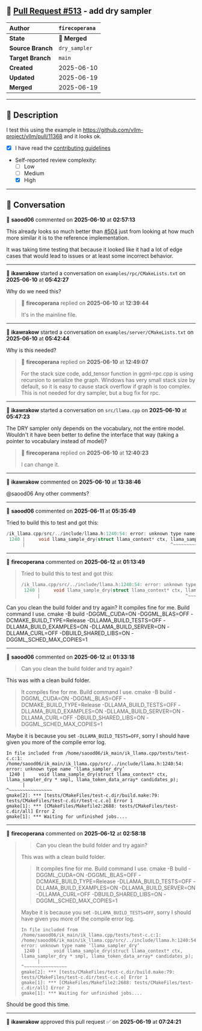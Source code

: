 ## 🔀 [Pull Request #513](https://github.com/ikawrakow/ik_llama.cpp/pull/513) - add dry sampler

| **Author** | `firecoperana` |
| :--- | :--- |
| **State** | 🔀 **Merged** |
| **Source Branch** | `dry_sampler` |
| **Target Branch** | `main` |
| **Created** | 2025-06-10 |
| **Updated** | 2025-06-19 |
| **Merged** | 2025-06-19 |

---

## 📄 Description

I test this using the example in https://github.com/vllm-project/vllm/pull/11368 and it looks ok.

- [x] I have read the [contributing guidelines](https://github.com/ggerganov/llama.cpp/blob/master/CONTRIBUTING.md)
- Self-reported review complexity:
  - [ ] Low
  - [ ] Medium
  - [x] High

---

## 💬 Conversation

👤 **saood06** commented on **2025-06-10** at **02:57:13**

This already looks so much better than [#504](https://github.com/ikawrakow/ik_llama.cpp/issues/504) just from looking at how much more similar it is to the reference implementation.

It was taking time testing that because it looked like it had a lot of edge cases that would lead to issues or at least some incorrect behavior.

---

👤 **ikawrakow** started a conversation on `examples/rpc/CMakeLists.txt` on **2025-06-10** at **05:42:27**

Why do we need this?

> 👤 **firecoperana** replied on **2025-06-10** at **12:39:44**
> 
> It's in the mainline file.

---

👤 **ikawrakow** started a conversation on `examples/server/CMakeLists.txt` on **2025-06-10** at **05:42:44**

Why is this needed?

> 👤 **firecoperana** replied on **2025-06-10** at **12:49:07**
> 
> For the stack size code, add_tensor function in ggml-rpc.cpp is using recursion to serialize the graph. Windows has very small stack size by default, so it is easy to cause stack overflow if graph is too complex. This is not needed for dry sampler, but a bug fix for rpc.

---

👤 **ikawrakow** started a conversation on `src/llama.cpp` on **2025-06-10** at **05:47:23**

The DRY sampler only depends on the vocabulary, not the entire model. Wouldn't it have been better to define the interface that way (taking a pointer to vocabulary instead of model)?

> 👤 **firecoperana** replied on **2025-06-10** at **12:40:23**
> 
> I can change it.

---

👤 **ikawrakow** commented on **2025-06-10** at **13:38:46**

@saood06 Any other comments?

---

👤 **saood06** commented on **2025-06-11** at **05:35:49**

Tried to build this to test and got this:

```cpp
/ik_llama.cpp/src/../include/llama.h:1240:54: error: unknown type name ‘llama_sampler_dry’
 1240 |     void llama_sample_dry(struct llama_context* ctx, llama_sampler_dry* smpl, llama_token_data_array* candidates_p);
      |                                                      ^~~~~~~~~~~~~~~~~
```

---

👤 **firecoperana** commented on **2025-06-12** at **01:13:49**

> Tried to build this to test and got this:
> 
> ```c++
> /ik_llama.cpp/src/../include/llama.h:1240:54: error: unknown type name ‘llama_sampler_dry’
>  1240 |     void llama_sample_dry(struct llama_context* ctx, llama_sampler_dry* smpl, llama_token_data_array* candidates_p);
>       |                                                      ^~~~~~~~~~~~~~~~~
> ```

Can you clean the build folder and try again? It compiles fine for me. 
Build command I use. 
cmake -B build -DGGML_CUDA=ON  -DGGML_BLAS=OFF  -DCMAKE_BUILD_TYPE=Release -DLLAMA_BUILD_TESTS=OFF -DLLAMA_BUILD_EXAMPLES=ON -DLLAMA_BUILD_SERVER=ON -DLLAMA_CURL=OFF  -DBUILD_SHARED_LIBS=ON  -DGGML_SCHED_MAX_COPIES=1

---

👤 **saood06** commented on **2025-06-12** at **01:33:18**

> Can you clean the build folder and try again?

This was with a clean build folder.

>It compiles fine for me. Build command I use. cmake -B build -DGGML_CUDA=ON -DGGML_BLAS=OFF -DCMAKE_BUILD_TYPE=Release -DLLAMA_BUILD_TESTS=OFF -DLLAMA_BUILD_EXAMPLES=ON -DLLAMA_BUILD_SERVER=ON -DLLAMA_CURL=OFF -DBUILD_SHARED_LIBS=ON -DGGML_SCHED_MAX_COPIES=1

Maybe it is because you set `-DLLAMA_BUILD_TESTS=OFF`, sorry I should have given you more of the compile error log.

```
In file included from /home/saood06/ik_main/ik_llama.cpp/tests/test-c.c:1:
/home/saood06/ik_main/ik_llama.cpp/src/../include/llama.h:1240:54: error: unknown type name ‘llama_sampler_dry’
 1240 |     void llama_sample_dry(struct llama_context* ctx, llama_sampler_dry * smpl, llama_token_data_array* candidates_p);
      |                                                      ^~~~~~~~~~~~~~~~~
gmake[2]: *** [tests/CMakeFiles/test-c.dir/build.make:79: tests/CMakeFiles/test-c.dir/test-c.c.o] Error 1
gmake[1]: *** [CMakeFiles/Makefile2:2688: tests/CMakeFiles/test-c.dir/all] Error 2
gmake[1]: *** Waiting for unfinished jobs....
```

---

👤 **firecoperana** commented on **2025-06-12** at **02:58:18**

> > Can you clean the build folder and try again?
> 
> This was with a clean build folder.
> 
> > It compiles fine for me. Build command I use. cmake -B build -DGGML_CUDA=ON -DGGML_BLAS=OFF -DCMAKE_BUILD_TYPE=Release -DLLAMA_BUILD_TESTS=OFF -DLLAMA_BUILD_EXAMPLES=ON -DLLAMA_BUILD_SERVER=ON -DLLAMA_CURL=OFF -DBUILD_SHARED_LIBS=ON -DGGML_SCHED_MAX_COPIES=1
> 
> Maybe it is because you set `-DLLAMA_BUILD_TESTS=OFF`, sorry I should have given you more of the compile error log.
> 
> ```
> In file included from /home/saood06/ik_main/ik_llama.cpp/tests/test-c.c:1:
> /home/saood06/ik_main/ik_llama.cpp/src/../include/llama.h:1240:54: error: unknown type name ‘llama_sampler_dry’
>  1240 |     void llama_sample_dry(struct llama_context* ctx, llama_sampler_dry * smpl, llama_token_data_array* candidates_p);
>       |                                                      ^~~~~~~~~~~~~~~~~
> gmake[2]: *** [tests/CMakeFiles/test-c.dir/build.make:79: tests/CMakeFiles/test-c.dir/test-c.c.o] Error 1
> gmake[1]: *** [CMakeFiles/Makefile2:2688: tests/CMakeFiles/test-c.dir/all] Error 2
> gmake[1]: *** Waiting for unfinished jobs....
> ```

Should be good this time.

---

👤 **ikawrakow** approved this pull request ✅ on **2025-06-19** at **07:24:21**
